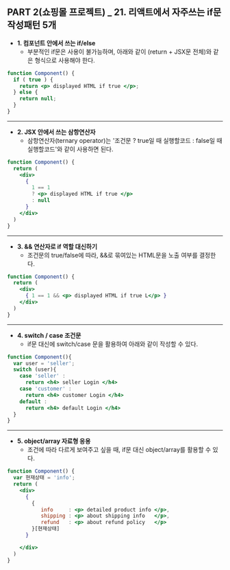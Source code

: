 ## PART 2(쇼핑몰 프로젝트) _ 21. 리액트에서 자주쓰는 if문 작성패턴 5개

- **1. 컴포넌트 안에서 쓰는 if/else**
  - 부분적인 if문은 사용이 불가능하며, 아래와 같이 (return + JSX문 전체)와 같은 형식으로 사용해야 한다.
```jsx
function Component() {
  if ( true ) {
    return <p> displayed HTML if true </p>;
  } else {
    return null;
  }
} 
```
---
- **2. JSX 안에서 쓰는 삼항연산자**
  - 삼항연산자(ternary operator)는 '조건문 ? true일 때 실행할코드 : false일 때 실행할코드'와 같이 사용하면 된다.
```jsx
function Component() {
  return (
    <div>
      {
        1 == 1
        ? <p> displayed HTML if true </p>
        : null
      }
    </div>
  )
} 
```
---
- **3. && 연산자로 if 역할 대신하기**
  - 조건문의 true/false에 따라, &&로 묶여있는 HTML문을 노출 여부를 결정한다.
```jsx
function Component() {
  return (
    <div>
      { 1 == 1 && <p> displayed HTML if true L</p> }
    </div>
  )
}
```
---
- **4. switch / case 조건문**
  - if문 대신에 switch/case 문을 활용하여 아래와 같이 작성할 수 있다.
```jsx
function Component(){
  var user = 'seller';
  switch (user){
    case 'seller' :
      return <h4> seller Login </h4>
    case 'customer' :
      return <h4> customer Login </h4>
    default : 
      return <h4> default Login </h4>
  }
}
```
---
- **5. object/array 자료형 응용**
  - 조건에 따라 다르게 보여주고 싶을 때, if문 대신 object/array를 활용할 수 있다.
```jsx
function Component() {
  var 현재상태 = 'info';
  return (
    <div>
      {
        { 
           info     : <p> detailed product info </p>,
           shipping : <p> about shipping info   </p>,
           refund   : <p> about refund policy   </p>
        }[현재상태]
      }

    </div>
  )
} 
```
